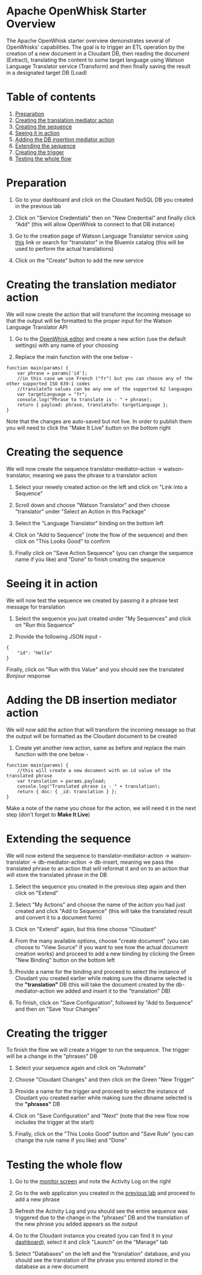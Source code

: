 # Apache OpenWhisk Starter Overview

The Apache OpenWhisk starter overview demonstrates several of OpenWhisks' capabilities. The goal is to trigger an ETL operation by the creation of a new document in a Cloudant DB, then reading the document (Extract), translating the content to some target language using Watson Language Translator service (Transform) and then finally saving the result in a designated target DB (Load)

# Table of contents
1. [Preparation](https://github.com/amirkeren/bluemix-lab2/blob/master/README.md#preparation)
2. [Creating the translation mediator action](https://github.com/amirkeren/bluemix-lab2/blob/master/README.md#creating-the-translation-mediator-action)
3. [Creating the sequence](https://github.com/amirkeren/bluemix-lab2/blob/master/README.md#creating-the-sequence)
4. [Seeing it in action](https://github.com/amirkeren/bluemix-lab2/blob/master/README.md#seeing-it-in-action)
5. [Adding the DB insertion mediator action](https://github.com/amirkeren/bluemix-lab2/blob/master/README.md#adding-the-db-insertion-mediator-action)
6. [Extending the sequence](https://github.com/amirkeren/bluemix-lab2/blob/master/README.md#extending-the-sequence)
7. [Creating the trigger](https://github.com/amirkeren/bluemix-lab2/blob/master/README.md#creating-the-trigger)
8. [Testing the whole flow](https://github.com/amirkeren/bluemix-lab2/blob/master/README.md#testing-the-whole-flow)

# Preparation

1. Go to your dashboard and click on the Cloudant NoSQL DB you created in the previous lab

2. Click on "Service Credentials" then on "New Credential" and finally click "Add" (this will allow OpenWhisk to connect to that DB instance)

3. Go to the creation page of Watson Language Translator service using [this](https://console.ng.bluemix.net/catalog/services/language-translator) link or search for "translator" in the Bluemix catalog (this will be used to perform the actual translations)

4. Click on the "Create" button to add the new service

# Creating the translation mediator action

We will now create the action that will transform the incoming message so that the output will be formatted to the proper input for the Watson Language Translator API

1. Go to the [OpenWhisk editor](https://console.ng.bluemix.net/openwhisk/editor) and create a new action (use the default settings) with any name of your choosing

2. Replace the main function with the one below -

```
function main(params) {
	var phrase = params['id'];
	//in this case we use French ("fr") but you can choose any of the other supported ISO 639-1 codes
	//translateTo values can be any one of the supported 62 languages
	var targetLanguage = "fr";
	console.log("Phrase to translate is - " + phrase);
	return { payload: phrase, translateTo: targetLanguage };
}
```

Note that the changes are auto-saved but not live. In order to publish them you will need to click the "Make It Live" button on the bottom right

# Creating the sequence

We will now create the sequence translator-mediator-action -> watson-translator, meaning we pass the phrase to a translator action

1. Select your newely created action on the left and click on "Link into a Sequence"

2. Scroll down and choose "Watson Translator" and then choose "translator" under "Select an Action in this Package"

3. Select the "Language Translator" binding on the bottom left

4. Click on "Add to Sequence" (note the flow of the sequence) and then click on "This Looks Good" to confirm

5. Finally click on "Save Action Sequence" (you can change the sequence name if you like) and "Done" to finish creating the sequence

# Seeing it in action

We will now test the sequence we created by passing it a phrase test message for translation

1. Select the sequence you just created under "My Sequences" and click on "Run this Sequence"

2. Provide the following JSON input -

```
{
    "id": "Hello"
}
```

Finally, click on "Run with this Value" and you should see the translated *Bonjour* response

# Adding the DB insertion mediator action

We will now add the action that will transform the incoming message so that the output will be formatted as the Cloudant document to be created

1. Create yet another new action, same as before and replace the main function with the one below - 

```
function main(params) {
	//this will create a new document with an id value of the translated phrase
	var translation = params.payload;
	console.log("Translated phrase is - " + translation);
	return { doc: { _id: translation } };
}
```

Make a note of the name you chose for the action, we will need it in the next step (don't forget to **Make It Live**)

# Extending the sequence

We will now extend the sequence to translator-mediator-action -> watson-translator -> db-mediator-action -> db-insert,
meaning we pass the translated phrase to an action that will reformat it and on to an action that will store the translated phrase in the DB

1. Select the sequence you created in the previous step again and then click on "Extend"

2. Select "My Actions" and choose the name of the action you had just created and click "Add to Sequence" (this will take the translated result and convert it to a document form)

3. Click on "Extend" again, but this time choose "Cloudant"

4. From the many available options, choose "create document" (you can choose to "View Source" if you want to see how the actual document creation works) and proceed to add a new binding by clicking the Green "New Binding" button on the bottom left

5. Provide a name for the binding and proceed to select the instance of Cloudant you created earlier while making sure the dbname selected is the **"translation"** DB (this will take the document created by the db-mediator-action we added and insert it to the "translation" DB)

6. To finish, click on "Save Configuration", followed by "Add to Sequence" and then on "Save Your Changes"

# Creating the trigger

To finish the flow we will create a trigger to run the sequence. The trigger will be a change in the "phrases" DB

1. Select your sequence again and click on "Automate"

2. Choose "Cloudant Changes" and then click on the Green "New Trigger"

3. Provide a name for the trigger and proceed to select the instance of Cloudant you created earlier while making sure the dbname selected is the **"phrases"** DB

4. Click on "Save Configuration" and "Next" (note that the new flow now includes the trigger at the start)

5. Finally, click on the "This Looks Good" button and "Save Rule" (you can change the rule name if you like) and "Done"

# Testing the whole flow

1. Go to the [monitor screen](https://console.ng.bluemix.net/openwhisk/dashboard) and note the Activity Log on the right

2. Go to the web applicaton you created in the [previous lab](https://github.com/amirkeren/bluemix-lab1) and proceed to add a new phrase

3. Refresh the Activity Log and you should see the entire sequence was triggered due to the change in the "phrases" DB and the translation of the new phrase you added appears as the output

4. Go to the Cloudant instance you created (you can find it in your [dashboard](https://console.ng.bluemix.net/dashboard/services)), select it and click "Launch" on the "Manage" tab

5. Select "Databases" on the left and the "translation" database, and you should see the translation of the phrase you entered stored in the database as a new document
